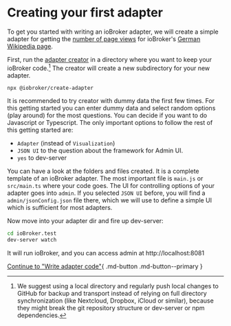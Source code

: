 # Creating your first adapter

To get you started with writing an ioBroker adapter, we will create a simple adapter for getting the [number of page views](https://wikitech.wikimedia.org/wiki/Analytics/AQS/Pageviews) for ioBroker's [German Wikipedia page](https://de.wikipedia.org/wiki/IoBroker).

<!-- Note: use this URL as a base: https://wikimedia.org/api/rest_v1/metrics/pageviews/per-article/de.wikipedia/all-access/all-agents/IoBroker/daily/20210901/20210930 -->

First, run the [adapter creator](https://github.com/ioBroker/create-adapter) in a directory where you want to keep your ioBroker code.[^1] The creator will create a new subdirectory for your new adapter.
[^1]: We suggest using a local directory and regularly push local changes to GitHub for backup and transport instead of relying on full directory synchronization (like Nextcloud, Dropbox, iCloud or similar), because they might break the git repository structure or dev-server or npm dependencies.

``` bash
npx @iobroker/create-adapter
```

It is recommended to try creator with dummy data the first few times. For this getting started you can enter dummy data and select random options (play around) for the most questions. You can decide if you want to do Javascript or Typescript. The only important options to follow the rest of this getting started are:

* `Adapter` (instead of `Visualization`)
* `JSON UI` to the question about the framework for Admin UI.
* `yes` to dev-server

You can have a look at the folders and files created. It is a complete template of an ioBroker adapter. The most important
file is `main.js` or `src/main.ts` where your code goes. The UI for controlling options of your adapter goes into `admin`.
If you selected `JSON UI` before, you will find a `admin/jsonConfig.json` file there, which we will use to define a simple
UI which is sufficient for most adapters.

Now move into your adapter dir and fire up dev-server:
```bash
cd ioBroker.test
dev-server watch
```

It will run ioBroker, and you can access admin at http://localhost:8081

[Continue to "Write adapter code"](03-edit-adapter.md){ .md-button .md-button--primary }